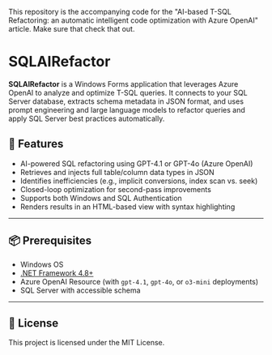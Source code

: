 This repository is the accompanying code for the "AI-based T-SQL Refactoring: an automatic intelligent code optimization with Azure OpenAI" article. Make sure that check that out.

# SQLAIRefactor

**SQLAIRefactor** is a Windows Forms application that leverages Azure OpenAI to analyze and optimize T-SQL queries. It connects to your SQL Server database, extracts schema metadata in JSON format, and uses prompt engineering and large language models to refactor queries and apply SQL Server best practices automatically.

## 🚀 Features

- AI-powered SQL refactoring using GPT-4.1 or GPT-4o (Azure OpenAI)
- Retrieves and injects full table/column data types in JSON
- Identifies inefficiencies (e.g., implicit conversions, index scan vs. seek)
- Closed-loop optimization for second-pass improvements
- Supports both Windows and SQL Authentication
- Renders results in an HTML-based view with syntax highlighting

---


## 📦 Prerequisites

- Windows OS
- [.NET Framework 4.8+](https://dotnet.microsoft.com/en-us/download/dotnet-framework)
- Azure OpenAI Resource (with `gpt-4.1`, `gpt-4o`, or `o3-mini` deployments)
- SQL Server with accessible schema

---

## 📄 License
This project is licensed under the MIT License.
